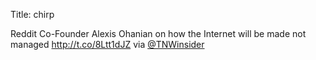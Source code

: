 Title: chirp

Reddit Co-Founder Alexis Ohanian on how the Internet will be made not managed <a href="http://t.co/8Ltt1dJZ">http://t.co/8Ltt1dJZ</a> via <a href="http://twitter.com/TNWinsider">@TNWinsider</a>
